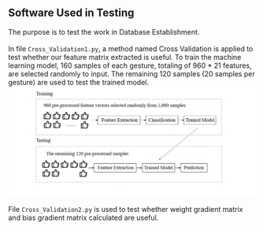 Software Used in Testing
--
The purpose is to test the work in Database Establishment.<br> 
<br> 
In file `Cross_Validation1.py`, a method named Cross Validation is applied to test whether our feature matrix extracted is useful. To train the machine learning model, 160 samples of each gesture, totaling of 960 * 21 features, are selected randomly to input. The remaining 120 samples (20 samples per gesture) are used to test the trained model.<br> 
![](https://github.com/Real-time-embedded10/Magic-Music-Player/blob/master/Software/Hand%20Gesture%20Recognition/Software%20Used%20in%20Testing/Flowchart%20of%20Cross%20Validation%201.jpg)<br>
<br> 
File `Cross_Validation2.py` is used to test whether weight gradient matrix and bias gradient matrix calculated are useful.<br> 
